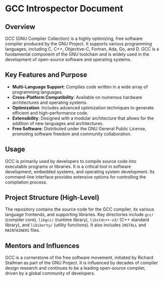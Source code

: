 # GCC Introspector Document

## Overview

GCC (GNU Compiler Collection) is a highly optimizing, free software compiler produced by the GNU Project. It supports various programming languages, including C, C++, Objective-C, Fortran, Ada, Go, and D. GCC is a fundamental component of the GNU toolchain and is widely used in the development of open-source software and operating systems.

## Key Features and Purpose

*   **Multi-Language Support**: Compiles code written in a wide array of programming languages.
*   **Cross-Platform Compatibility**: Available on numerous hardware architectures and operating systems.
*   **Optimization**: Includes advanced optimization techniques to generate efficient and high-performance code.
*   **Extensibility**: Designed with a modular architecture that allows for the addition of new languages and architectures.
*   **Free Software**: Distributed under the GNU General Public License, promoting software freedom and community collaboration.

## Usage

GCC is primarily used by developers to compile source code into executable programs or libraries. It is a critical tool in software development, embedded systems, and operating system development. Its command-line interface provides extensive options for controlling the compilation process.

## Project Structure (High-Level)

The repository contains the source code for the GCC compiler, its various language frontends, and supporting libraries. Key directories include `gcc/` (compiler core), `libgcc/` (runtime library), `libstdc++-v3/` (C++ standard library), and `libiberty/` (utility functions). It also includes `INSTALL` and `MAINTAINERS` files.

## Mentors and Influences

GCC is a cornerstone of the free software movement, initiated by Richard Stallman as part of the GNU Project. It is influenced by decades of compiler design research and continues to be a leading open-source compiler, driven by a global community of developers.
